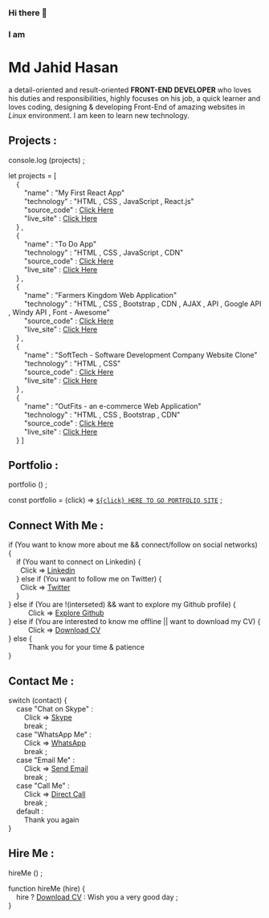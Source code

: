 ### Hi there 👋

### I am <h1>Md Jahid Hasan</h1> a detail-oriented and result-oriented <b>FRONT-END DEVELOPER</b> who loves his duties and responsibilities, highly focuses on his job, a quick learner and loves coding, designing & developing Front-End of amazing websites in <em>Linux</em> environment. I am keen to learn new technology. <br>

<h2>Projects :</h2>

console.log (projects) ; <br>

let projects = [ <br> 
&nbsp; &nbsp; { <br>
&nbsp; &nbsp; &nbsp; &nbsp; "name" : "My First React App" <br>
&nbsp; &nbsp; &nbsp; &nbsp; "technology" : "HTML , CSS , JavaScript , React.js" <br>
&nbsp; &nbsp; &nbsp; &nbsp; "source_code" : [Click Here](https://github.com/hmjahid/My-First-React-App)<br>
&nbsp; &nbsp; &nbsp; &nbsp; "live_site" : [Click Here](https://hmjahid.netlify.app/)<br>
&nbsp; &nbsp; } , <br>
&nbsp; &nbsp; { <br>
&nbsp; &nbsp; &nbsp; &nbsp; "name" : "To Do App" <br>
&nbsp; &nbsp; &nbsp; &nbsp; "technology" : "HTML , CSS , JavaScript , CDN" <br>
&nbsp; &nbsp; &nbsp; &nbsp; "source_code" : [Click Here](https://github.com/hmjahid/To-Do-App) <br>
&nbsp; &nbsp; &nbsp; &nbsp; "live_site" : [Click Here](https://jahids-to-do-app.netlify.app/) <br>
&nbsp; &nbsp; } , <br>
&nbsp; &nbsp; { <br>
&nbsp; &nbsp; &nbsp; &nbsp; "name" : "Farmers Kingdom Web Application" <br>
&nbsp; &nbsp; &nbsp; &nbsp; "technology" : "HTML , CSS , Bootstrap , CDN , AJAX , API , Google API , Windy API , Font - Awesome" <br>
&nbsp; &nbsp; &nbsp; &nbsp; "source_code" : [Click Here](https://github.com/hmjahid/FarmersKingdom) <br>
&nbsp; &nbsp; &nbsp; &nbsp; "live_site" : [Click Here](https://farmerskingdom.netlify.app/) <br>
&nbsp; &nbsp; } , <br>
&nbsp; &nbsp; { <br>
&nbsp; &nbsp; &nbsp; &nbsp; "name" : "SoftTech - Software Development Company Website Clone" <br>
&nbsp; &nbsp; &nbsp; &nbsp; "technology" : "HTML , CSS" <br>
&nbsp; &nbsp; &nbsp; &nbsp; "source_code" : [Click Here](https://github.com/hmjahid/SoftTech)<br>
&nbsp; &nbsp; &nbsp; &nbsp; "live_site" : [Click Here](https://softtech1.netlify.app/) <br>
&nbsp; &nbsp; } , <br>
&nbsp; &nbsp; { <br>
&nbsp; &nbsp; &nbsp; &nbsp; "name" : "OutFits - an e-commerce Web Application" <br>
&nbsp; &nbsp; &nbsp; &nbsp; "technology" : "HTML , CSS , Bootstrap , CDN" <br>
&nbsp; &nbsp; &nbsp; &nbsp; "source_code" : [Click Here](https://github.com/hmjahid/OutFits) <br>
&nbsp; &nbsp; &nbsp; &nbsp; "live_site" : [Click Here](https://outfits1.netlify.app/)<br>
&nbsp; &nbsp; }
]

<h2>Portfolio :</h2>

portfolio () ; <br>

const portfolio = (click) => [`${click} HERE TO GO PORTFOLIO SITE`](https://hmjahid.netlify.app/) ;

<h2>Connect With Me :</h2> 

if (You want to know more about me && connect/follow on social networks) { <br>
&nbsp; &nbsp; if (You want to connect on Linkedin) { <br>
&nbsp; &nbsp; &nbsp; Click => <a href="https://www.linkedin.com/in/md-jahid-hasan-584712243/">Linkedin</a> <br>
&nbsp; &nbsp; } else if (You want to follow me on Twitter) { <br>
&nbsp; &nbsp;  &nbsp; Click => <a href="https://twitter.com/mdjahidhasan919">Twitter</a> <br>
&nbsp; &nbsp; } <br>
} else if (You are !(interseted) && want to explore my Github profile) { <br>
&nbsp; &nbsp; &nbsp; &nbsp; &nbsp; Click => <a href="#user-80060849-pinned-items-reorder-form">Explore Github</a> <br>
} else if (You are interested to know me offline || want to download my CV) { <br>
&nbsp; &nbsp; &nbsp; &nbsp; &nbsp; Click => [Download CV](https://github.com/hmjahid/hmjahid/files/11053281/Md.Jahid.Hasan-CV.pdf) <br>
} else { <br>
&nbsp; &nbsp; &nbsp; &nbsp; &nbsp; Thank you for your time & patience <br>
} 

<h2>Contact Me :</h2> 

switch (contact) { <br>
&nbsp; &nbsp; case "Chat on Skype" : <br>
&nbsp; &nbsp; &nbsp; &nbsp; Click => <a href="https://join.skype.com/invite/ualzWlKSdoxS">Skype</a> <br>
&nbsp; &nbsp; &nbsp; &nbsp; break ; <br>
&nbsp; &nbsp; case "WhatsApp Me" : <br>
&nbsp; &nbsp; &nbsp; &nbsp; Click => <a href="https://wa.me/+8801771749213">WhatsApp</a> <br>
&nbsp; &nbsp; &nbsp; &nbsp; break ; <br>
&nbsp; &nbsp; case "Email Me" : <br>
&nbsp; &nbsp; &nbsp; &nbsp; Click => <a href="mailto:mdjahidhasan919@gmail.com">Send Email</a> <br>
&nbsp; &nbsp; &nbsp; &nbsp; break ; <br>
&nbsp; &nbsp; case "Call Me" : <br>
&nbsp; &nbsp; &nbsp; &nbsp; Click => [Direct Call](+8801771749213)<br>
&nbsp; &nbsp; &nbsp; &nbsp; break ; <br>
&nbsp; &nbsp; default : <br>
&nbsp; &nbsp; &nbsp; &nbsp; Thank you again <br>
} 

<h2>Hire Me :</h2> 

hireMe () ; <br>

function hireMe (hire) { <br>
&nbsp; &nbsp; hire ? [Download CV](https://github.com/hmjahid/hmjahid/files/11053281/Md.Jahid.Hasan-CV.pdf) : Wish you a very good day ; <br>
}



<!--
Want to know more about me?

Let's connect on <a href="https://www.linkedin.com/in/md-jahid-hasan-584712243/">Linkedin</a>

&& ||

Follow me on <a href="https://twitter.com/mdjahidhasan919">Twitter</a>

||

Download my CV from here => 
[Md Jahid Hasan-CV.pdf](https://github.com/hmjahid/hmjahid/files/11053281/Md.Jahid.Hasan-CV.pdf)
-->

<!--
**hmjahid/hmjahid** is a ✨ _special_ ✨ repository because its `README.md` (this file) appears on your GitHub profile.

Here are some ideas to get you started:

- 🔭 I’m currently working on ...
- 🌱 I’m currently learning ...
- 👯 I’m looking to collaborate on ...
- 🤔 I’m looking for help with ...
- 💬 Ask me about ...
- 📫 How to reach me: ...
- 😄 Pronouns: ...
- ⚡ Fun fact: ...
-->







<!--

https://github.com/hmjahid/#user-80060849-pinned-items-reorder-form

#user-80060849-pinned-items-reorder-form

1. want to know more && connect/follow on social networks

2. ! interseted && want to explore

3. interested to know offline || want to download my cv



let grade = "A";

switch (grade) {
    case "A":
        console.log("You did great");
        break;
    case "B":
        console.log("You did good");
        break;
    case "C":
        console.log("You did okay");
        break;
    case "D":
        console.log("You passed");
        break;
    case "F":
        console.log("You failed");
        break;
    default:
        console.log("grade, is not a letter grade");

}


-->



